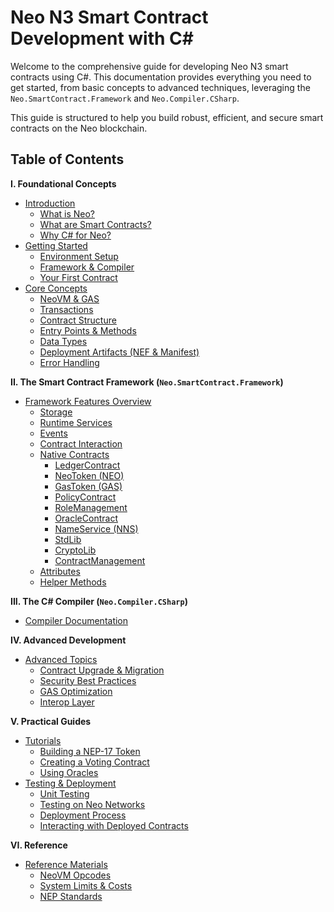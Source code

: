 # Neo N3 Smart Contract Development with C#

Welcome to the comprehensive guide for developing Neo N3 smart contracts using C#. This documentation provides everything you need to get started, from basic concepts to advanced techniques, leveraging the `Neo.SmartContract.Framework` and `Neo.Compiler.CSharp`.

This guide is structured to help you build robust, efficient, and secure smart contracts on the Neo blockchain.

## Table of Contents

**I. Foundational Concepts**

*   [Introduction](./01-introduction/README.md)
    *   [What is Neo?](./01-introduction/01-what-is-neo.md)
    *   [What are Smart Contracts?](./01-introduction/02-smart-contracts.md)
    *   [Why C# for Neo?](./01-introduction/03-why-csharp.md)
*   [Getting Started](./02-getting-started/README.md)
    *   [Environment Setup](./02-getting-started/01-setup.md)
    *   [Framework & Compiler](./02-getting-started/02-installation.md)
    *   [Your First Contract](./02-getting-started/03-first-contract.md)
*   [Core Concepts](./03-core-concepts/README.md)
    *   [NeoVM & GAS](./03-core-concepts/01-neovm-gas.md)
    *   [Transactions](./03-core-concepts/02-transactions.md)
    *   [Contract Structure](./03-core-concepts/03-contract-structure.md)
    *   [Entry Points & Methods](./03-core-concepts/04-entry-points.md)
    *   [Data Types](./03-core-concepts/05-data-types.md)
    *   [Deployment Artifacts (NEF & Manifest)](./03-core-concepts/06-deployment-files.md)
    *   [Error Handling](./03-core-concepts/07-error-handling.md)

**II. The Smart Contract Framework (`Neo.SmartContract.Framework`)**

*   [Framework Features Overview](./04-framework-features/README.md)
    *   [Storage](./04-framework-features/01-storage.md)
    *   [Runtime Services](./04-framework-features/02-runtime.md)
    *   [Events](./04-framework-features/03-events.md)
    *   [Contract Interaction](./04-framework-features/04-contract-interaction.md)
    *   [Native Contracts](./04-framework-features/05-native-contracts/README.md)
        *   [LedgerContract](./04-framework-features/05-native-contracts/Ledger.md)
        *   [NeoToken (NEO)](./04-framework-features/05-native-contracts/NeoToken.md)
        *   [GasToken (GAS)](./04-framework-features/05-native-contracts/GasToken.md)
        *   [PolicyContract](./04-framework-features/05-native-contracts/Policy.md)
        *   [RoleManagement](./04-framework-features/05-native-contracts/RoleManagement.md)
        *   [OracleContract](./04-framework-features/05-native-contracts/Oracle.md)
        *   [NameService (NNS)](./04-framework-features/05-native-contracts/NameService.md)
        *   [StdLib](./04-framework-features/05-native-contracts/StdLib.md)
        *   [CryptoLib](./04-framework-features/05-native-contracts/CryptoLib.md)
        *   [ContractManagement](./04-framework-features/05-native-contracts/ContractManagement.md)
    *   [Attributes](./04-framework-features/06-attributes.md)
    *   [Helper Methods](./04-framework-features/07-helper-methods.md)

**III. The C# Compiler (`Neo.Compiler.CSharp`)**

*   [Compiler Documentation](./compiler/README.md)

**IV. Advanced Development**

*   [Advanced Topics](./06-advanced-topics/README.md)
    *   [Contract Upgrade & Migration](./06-advanced-topics/01-contract-upgrade.md)
    *   [Security Best Practices](./06-advanced-topics/02-security.md)
    *   [GAS Optimization](./06-advanced-topics/03-optimization.md)
    *   [Interop Layer](./06-advanced-topics/04-interop.md)

**V. Practical Guides**

*   [Tutorials](./07-tutorials/README.md)
    *   [Building a NEP-17 Token](./07-tutorials/01-nep17-token.md)
    *   [Creating a Voting Contract](./07-tutorials/02-voting-contract.md)
    *   [Using Oracles](./07-tutorials/03-oracle-usage.md)
*   [Testing & Deployment](./08-testing-deployment/README.md)
    *   [Unit Testing](./08-testing-deployment/01-unit-testing.md)
    *   [Testing on Neo Networks](./08-testing-deployment/02-blockchain-testing.md)
    *   [Deployment Process](./08-testing-deployment/03-deployment.md)
    *   [Interacting with Deployed Contracts](./08-testing-deployment/04-interaction.md)

**VI. Reference**

*   [Reference Materials](./09-reference/README.md)
    *   [NeoVM Opcodes](./09-reference/01-opcodes.md)
    *   [System Limits & Costs](./09-reference/02-limits.md)
    *   [NEP Standards](https://github.com/neo-project/proposals/tree/master/nep)